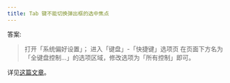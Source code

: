 ```yaml
---
title: Tab 键不能切换弹出框的选中焦点
---
```



答案:

> 打开「系统偏好设置」；
> 进入「键盘」-「快捷键」选项页
> 在页面下方名为「全键盘控制…」的选项区域，修改选项为「所有控制」即可。

详见[这篇文章](https://medium.com/@xavieris/%E6%8A%80%E5%B7%A7-%E5%9C%A8-macos-%E4%B8%8A%E4%B9%9F%E5%8F%AF%E4%BB%A5%E7%94%A8-tab-%E9%94%AE%E5%88%87%E6%8D%A2%E5%AF%B9%E8%AF%9D%E6%A1%86%E7%9A%84%E7%84%A6%E7%82%B9-1fb02d7cd5ed)。
